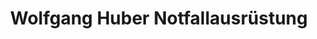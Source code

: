 ---
title: "Wolfgang Huber Notfallausrüstung"
url: /kelheim/wolfgang-huber-notfallausruestung/
shop: Sanitätshaus
---